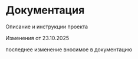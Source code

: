 # Документация

Описание и инструкции проекта

Изменения от 23.10.2025

последнее изменение вносимое в документацию
